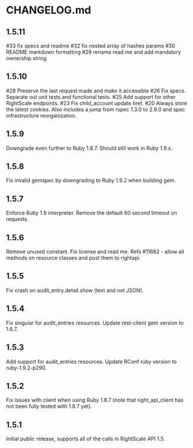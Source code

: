# CHANGELOG.md

## 1.5.11
\#33 fix specs and readme
\#32 fix nested array of hashes params
\#30 README markdown formatting
\#29 rename read me and add mandatory ownership string

## 1.5.10
\#28 Preserve the last request made and make it accessible
\#26 Fix specs. Separate out unit tests and functional tests.
\#25 Add support for other RightScale endpoints.
\#23 Fix child_account update href.
\#20 Always store the latest cookies. Also includes a jump from rspec 1.3.0 to 2.9.0 and spec infrastructure reorganization.

## 1.5.9
Downgrade even further to Ruby 1.8.7. Should still work in Ruby 1.9.x.

## 1.5.8
Fix invalid gemspec by downgrading to Ruby 1.9.2 when building gem.

## 1.5.7
Enforce Ruby 1.9 interpreter.
Remove the default 60 second timeout on requests.

## 1.5.6
Remove unused constant. Fix license and read me.
Refs #11682 - allow all methods on resource classes and post them to rightapi.

## 1.5.5
Fix crash on audit_entry.detail.show (text and not JSON).

## 1.5.4
Fix singular for audit_entries resources. Update rest-client gem version to 1.6.7.

## 1.5.3
Add support for audit_entries resources. Update RConf ruby version to ruby-1.9.2-p290.

## 1.5.2
Fix issues with client when using Ruby 1.8.7 (note that right_api_client has not been fully tested with 1.8.7 yet).

## 1.5.1
Initial public release, supports all of the calls in RightScale API 1.5.
